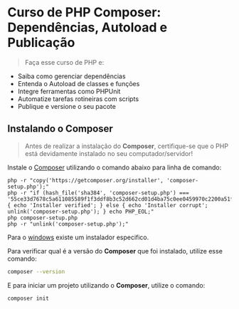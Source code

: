 # Curso de PHP Composer: Dependências, Autoload e Publicação

> Faça esse curso de PHP e:

- Saiba como gerenciar dependências
- Entenda o Autoload de classes e funções
- Integre ferramentas como PHPUnit
- Automatize tarefas rotineiras com scripts
- Publique e versione o seu pacote

## Instalando o Composer

> Antes de realizar a instalação do **Composer**, certifique-se que o PHP está devidamente instalado no seu computador/servidor!

Instale o [Composer](https://getcomposer.org/download/) utilizando o comando abaixo para linha de comando:

    php -r "copy('https://getcomposer.org/installer', 'composer-setup.php');"
    php -r "if (hash_file('sha384', 'composer-setup.php') === '55ce33d7678c5a611085589f1f3ddf8b3c52d662cd01d4ba75c0ee0459970c2200a51f492d557530c71c15d8dba01eae') { echo 'Installer verified'; } else { echo 'Installer corrupt'; unlink('composer-setup.php'); } echo PHP_EOL;"
    php composer-setup.php
    php -r "unlink('composer-setup.php');"

Para o [windows](https://getcomposer.org/download/) existe um instalador especifico.

Para verificar qual é a versão do **Composer** que foi instalado, utilize esse comando:

```sh
composer --version
```

E para iniciar um projeto utilizando o **Composer**, utilize o comando:

```sh
composer init
```
